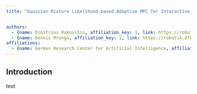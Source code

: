 ```yaml
---
title: "Gaussian Mixture Likelihood-based Adaptive MPC for Interactive Mobile Manipulators"


authors:
  - {name: Dimitrios Rakovitis, affiliation_key: 1, link: https://robotik.dfki-bremen.de/de/ueber-uns/mitarbeiter/person/dira01}
  - {name: Dennis Mronga, affiliation_key: 1, link: https://robotik.dfki-bremen.de/de/ueber-uns/mitarbeiter/person/demr01}
affiliations:
  - {name: German Research Center for Artificial Intelligence, affiliation_key: 1, link: https://www.dfki.de/en/web}
---
```


## Introduction
test